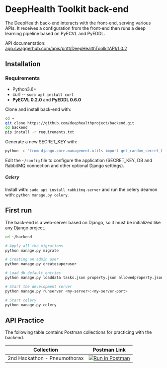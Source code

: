 # DeepHealth Toolkit back-end

The DeepHealth back-end interacts with the front-end, serving various APIs. It receives a configuration from the front-end then runs a deep learning pipeline based on PyECVL and PyEDDL.

API documentation: [app.swaggerhub.com/apis/pritt/DeepHealthToolkitAPI/1.0.2](https://app.swaggerhub.com/apis/pritt/DeepHealthToolkitAPI/1.0.2)

## Installation

### Requirements
- Python3.6+
- curl -- `sudo apt install curl`
- **PyECVL 0.2.0** and **PyEDDL 0.6.0**

Clone and install back-end with:

```bash
cd ~
git clone https://github.com/deephealthproject/backend.git
cd backend
pip install -r requirements.txt
```
Generate a new SECRET_KEY with:

```bash
python -c 'from django.core.management.utils import get_random_secret_key;print(get_random_secret_key())'
```

Edit the `~/config` file to configure the application (SECRET_KEY, DB and RabbitMQ connection and other optional Django settings).

##### Celery
Install with: `sudo apt install rabbitmq-server` 
and run the celery deamon with: `python manage.py celery`.

## First run

The back-end is a web-server based on Django, so it must be initialized like any Django project.


```bash
cd ~/backend

# Apply all the migrations
python manage.py migrate

# Creating an admin user
python manage.py createsuperuser

# Load db default entries
python manage.py loaddata tasks.json property.json allowedproperty.json dataset.json model.json

# Start the development server
python manage.py runserver <my-server>:<my-server-port>

# Start celery
python manage.py celery
```

## API Practice

The following table contains Postman collections for practicing with the backend.

| Collection | Postman Link |
|:---:|:---:|
| 2nd Hackathon - Pneumothorax | [![Run in Postman](https://run.pstmn.io/button.svg)](https://app.getpostman.com/run-collection/71cdc7dda0505b4be84c) |

